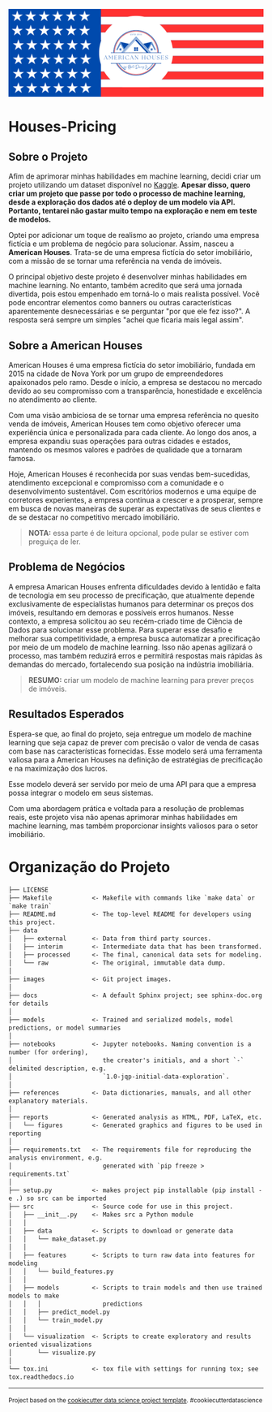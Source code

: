 <p align="center">
  <img src="/images/Banner do Projeto.png" >
</p>

# Houses-Pricing
## Sobre o Projeto
Afim de aprimorar minhas habilidades em machine learning, decidi criar um projeto utilizando um dataset disponível no [Kaggle](https://www.kaggle.com.). **Apesar disso, quero criar um projeto que passe por todo o processo de machine learning, desde a exploração dos dados até o deploy de um modelo via API. Portanto, tentarei não gastar muito tempo na exploração e nem em teste de modelos.**

Optei por adicionar um toque de realismo ao projeto, criando uma empresa fictícia e um problema de negócio para solucionar. Assim, nasceu a **American Houses**. Trata-se de uma empresa fictícia do setor imobiliário, com a missão de se tornar uma referência na venda de imóveis.

O principal objetivo deste projeto é desenvolver minhas habilidades em machine learning. No entanto, também acredito que será uma jornada divertida, pois estou empenhado em torná-lo o mais realista possível. Você pode encontrar elementos como banners ou outras características aparentemente desnecessárias e se perguntar "por que ele fez isso?". A resposta será sempre um simples "achei que ficaria mais legal assim".

## Sobre a American Houses
American Houses é uma empresa fictícia do setor imobiliário, fundada em 2015 na cidade de Nova York por um grupo de empreendedores apaixonados pelo ramo. Desde o início, a empresa se destacou no mercado devido ao seu compromisso com a transparência, honestidade e excelência no atendimento ao cliente.

Com uma visão ambiciosa de se tornar uma empresa referência no quesito venda de imóveis, American Houses tem como objetivo oferecer uma experiência única e personalizada para cada cliente. Ao longo dos anos, a empresa expandiu suas operações para outras cidades e estados, mantendo os mesmos valores e padrões de qualidade que a tornaram famosa.

Hoje, American Houses é reconhecida por suas vendas bem-sucedidas, atendimento excepcional e compromisso com a comunidade e o desenvolvimento sustentável. Com escritórios modernos e uma equipe de corretores experientes, a empresa continua a crescer e a prosperar, sempre em busca de novas maneiras de superar as expectativas de seus clientes e de se destacar no competitivo mercado imobiliário.

> **NOTA:** essa parte é de leitura opcional, pode pular se estiver com preguiça de ler.

## Problema de Negócios
A empresa Amarican Houses enfrenta dificuldades devido à lentidão e falta de tecnologia em seu processo de precificação, que atualmente depende exclusivamente de especialistas humanos para determinar os preços dos imóveis, resultando em demoras e possíveis erros humanos. Nesse contexto, a empresa solicitou ao seu recém-criado time de Ciência de Dados para solucionar esse problema. Para superar esse desafio e melhorar sua competitividade, a empresa busca automatizar a precificação por meio de um modelo de machine learning. Isso não apenas agilizará o processo, mas também reduzirá erros e permitirá respostas mais rápidas às demandas do mercado, fortalecendo sua posição na indústria imobiliária.

> **RESUMO:** criar um modelo de machine learning para prever preços de imóveis.

## Resultados Esperados
Espera-se que, ao final do projeto, seja entregue um modelo de machine learning que seja capaz de prever com precisão o valor de venda de casas com base nas características fornecidas. Esse modelo será uma ferramenta valiosa para a American Houses na definição de estratégias de precificação e na maximização dos lucros.

Esse modelo deverá ser servido por meio de uma API para que a empresa possa integrar o modelo em seus sistemas.

Com uma abordagem prática e voltada para a resolução de problemas reais, este projeto visa não apenas aprimorar minhas habilidades em machine learning, mas também proporcionar insights valiosos para o setor imobiliário.

# Organização do Projeto


    ├── LICENSE
    ├── Makefile           <- Makefile with commands like `make data` or `make train`
    ├── README.md          <- The top-level README for developers using this project.
    ├── data
    │   ├── external       <- Data from third party sources.
    │   ├── interim        <- Intermediate data that has been transformed.
    │   ├── processed      <- The final, canonical data sets for modeling.
    │   └── raw            <- The original, immutable data dump.
    │
    ├── images             <- Git project images.
    │
    ├── docs               <- A default Sphinx project; see sphinx-doc.org for details
    │
    ├── models             <- Trained and serialized models, model predictions, or model summaries
    │
    ├── notebooks          <- Jupyter notebooks. Naming convention is a number (for ordering),
    │                         the creator's initials, and a short `-` delimited description, e.g.
    │                         `1.0-jqp-initial-data-exploration`.
    │
    ├── references         <- Data dictionaries, manuals, and all other explanatory materials.
    │
    ├── reports            <- Generated analysis as HTML, PDF, LaTeX, etc.
    │   └── figures        <- Generated graphics and figures to be used in reporting
    │
    ├── requirements.txt   <- The requirements file for reproducing the analysis environment, e.g.
    │                         generated with `pip freeze > requirements.txt`
    │
    ├── setup.py           <- makes project pip installable (pip install -e .) so src can be imported
    ├── src                <- Source code for use in this project.
    │   ├── __init__.py    <- Makes src a Python module
    │   │
    │   ├── data           <- Scripts to download or generate data
    │   │   └── make_dataset.py
    │   │
    │   ├── features       <- Scripts to turn raw data into features for modeling
    │   │   └── build_features.py
    │   │
    │   ├── models         <- Scripts to train models and then use trained models to make
    │   │   │                 predictions
    │   │   ├── predict_model.py
    │   │   └── train_model.py
    │   │
    │   └── visualization  <- Scripts to create exploratory and results oriented visualizations
    │       └── visualize.py
    │
    └── tox.ini            <- tox file with settings for running tox; see tox.readthedocs.io


--------

<p><small>Project based on the <a target="_blank" href="https://drivendata.github.io/cookiecutter-data-science/">cookiecutter data science project template</a>. #cookiecutterdatascience</small></p>
